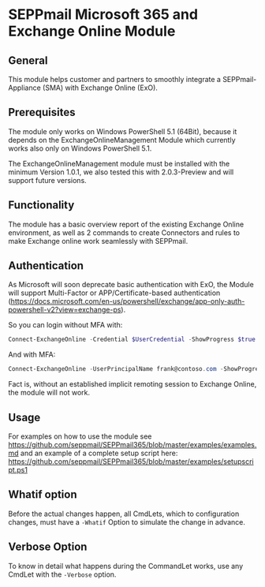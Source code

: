 # SEPPmail Microsoft 365 and Exchange Online Module

## General

This module helps customer and partners to smoothly integrate a SEPPmail-Appliance (SMA) with Exchange Online (ExO).

## Prerequisites

The module only works on Windows PowerShell 5.1 (64Bit), because it depends on the ExchangeOnlineManagement Module which currently works also only on Windows PowerShell 5.1.

The ExchangeOnlineManagement module must be installed with the minimum Version 1.0.1, we also tested this with 2.0.3-Preview and will support future versions.

## Functionality

The module has a basic overview report of the existing Exchange Online environment, as well as 2 commands to create Connectors and rules to make Exchange online work seamlessly with SEPPmail.

## Authentication

As Microsoft will soon deprecate basic authentication with ExO, the Module will support Multi-Factor or APP/Certificate-based authentication (https://docs.microsoft.com/en-us/powershell/exchange/app-only-auth-powershell-v2?view=exchange-ps).

So you can login without MFA with:

```powershell
Connect-ExchangeOnline -Credential $UserCredential -ShowProgress $true
```

And with MFA:

```powershell
Connect-ExchangeOnline -UserPrincipalName frank@contoso.com -ShowProgress $true
```

Fact is, without an established implicit remoting session to Exchange Online, the module will not work.

## Usage

For examples on how to use the module see <https://github.com/seppmail/SEPPmail365/blob/master/examples/examples.md> and an example of a complete setup script here: <https://github.com/seppmail/SEPPmail365/blob/master/examples/setupscript.ps1>

## Whatif option

Before the actual changes happen, all CmdLets, which to configuration changes, must have a `-Whatif` Option to simulate the change in advance.

## Verbose Option

To know in detail what happens during the CommandLet works, use any CmdLet with the `-Verbose` option.
